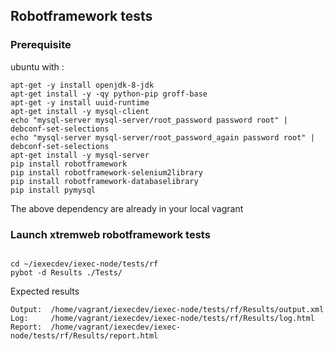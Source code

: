 
## Robotframework tests

### Prerequisite 

ubuntu with :

```
apt-get -y install openjdk-8-jdk
apt-get install -y -qy python-pip groff-base
apt-get -y install uuid-runtime
apt-get install -y mysql-client
echo "mysql-server mysql-server/root_password password root" | debconf-set-selections
echo "mysql-server mysql-server/root_password_again password root" | debconf-set-selections
apt-get install -y mysql-server
pip install robotframework
pip install robotframework-selenium2library
pip install robotframework-databaselibrary
pip install pymysql

```
The above dependency are already in your local vagrant

### Launch xtremweb robotframework tests
```

cd ~/iexecdev/iexec-node/tests/rf
pybot -d Results ./Tests/
```

Expected results 
```
Output:  /home/vagrant/iexecdev/iexec-node/tests/rf/Results/output.xml
Log:     /home/vagrant/iexecdev/iexec-node/tests/rf/Results/log.html
Report:  /home/vagrant/iexecdev/iexec-node/tests/rf/Results/report.html
```
